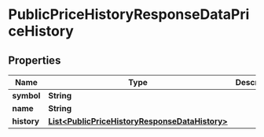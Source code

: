 
# PublicPriceHistoryResponseDataPriceHistory

## Properties
Name | Type | Description | Notes
------------ | ------------- | ------------- | -------------
**symbol** | **String** |  | 
**name** | **String** |  | 
**history** | [**List&lt;PublicPriceHistoryResponseDataHistory&gt;**](PublicPriceHistoryResponseDataHistory.md) |  | 



